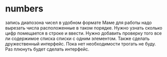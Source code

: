 # numbers
запись диапозона чисел в удобном формате
Маме для работы надо вырезать числа расположенные в таком порядке. Нужно узнать сколько цифр помещается в строке и ввести. Нужно добавить проверку того все ли содержимое списка списки с одним элементом. Также сделать дружественный интерфейс. Пока нет необходимости трогать не буду. Раз плюнуть будет сделать интерфейс.
